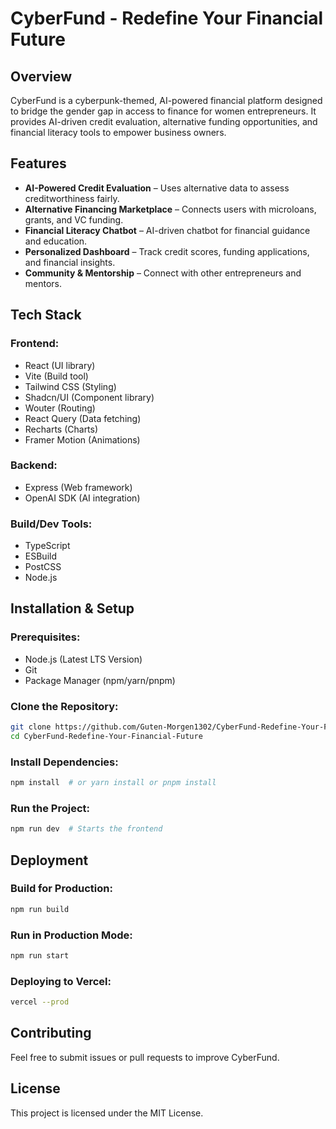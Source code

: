 # CyberFund - Redefine Your Financial Future

## Overview
CyberFund is a cyberpunk-themed, AI-powered financial platform designed to bridge the gender gap in access to finance for women entrepreneurs. It provides AI-driven credit evaluation, alternative funding opportunities, and financial literacy tools to empower business owners.

## Features
- **AI-Powered Credit Evaluation** – Uses alternative data to assess creditworthiness fairly.
- **Alternative Financing Marketplace** – Connects users with microloans, grants, and VC funding.
- **Financial Literacy Chatbot** – AI-driven chatbot for financial guidance and education.
- **Personalized Dashboard** – Track credit scores, funding applications, and financial insights.
- **Community & Mentorship** – Connect with other entrepreneurs and mentors.

## Tech Stack
### **Frontend:**
- React (UI library)
- Vite (Build tool)
- Tailwind CSS (Styling)
- Shadcn/UI (Component library)
- Wouter (Routing)
- React Query (Data fetching)
- Recharts (Charts)
- Framer Motion (Animations)

### **Backend:**
- Express (Web framework)
- OpenAI SDK (AI integration)

### **Build/Dev Tools:**
- TypeScript
- ESBuild
- PostCSS
- Node.js

## Installation & Setup
### **Prerequisites:**
- Node.js (Latest LTS Version)
- Git
- Package Manager (npm/yarn/pnpm)

### **Clone the Repository:**
```bash
git clone https://github.com/Guten-Morgen1302/CyberFund-Redefine-Your-Financial-Future.git
cd CyberFund-Redefine-Your-Financial-Future
```

### **Install Dependencies:**
```bash
npm install  # or yarn install or pnpm install
```

### **Run the Project:**
```bash
npm run dev  # Starts the frontend
```

## Deployment
### **Build for Production:**
```bash
npm run build
```

### **Run in Production Mode:**
```bash
npm run start
```

### **Deploying to Vercel:**
```bash
vercel --prod
```

## Contributing
Feel free to submit issues or pull requests to improve CyberFund.

## License
This project is licensed under the MIT License.
